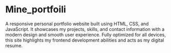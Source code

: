 # Mine_portfoili
A responsive personal portfolio website built using HTML, CSS, and JavaScript. It showcases my projects, skills, and contact information with a modern design and smooth user experience. Fully optimized for all devices, this site highlights my frontend development abilities and acts as my digital resume.
